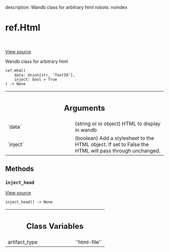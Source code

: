 description: Wandb class for arbitrary html
robots: noindex

# ref.Html

<!-- Insert buttons and diff -->

<table class="tfo-notebook-buttons tfo-api nocontent" align="left">

</table>

<a target="_blank" href="https://charlesfrye.gitbook.io/docs-box/library/sdk/data_types.py">View source</a>



Wandb class for arbitrary html

<pre class="devsite-click-to-copy prettyprint lang-py tfo-signature-link">
<code>ref.Html(
    data: Union[str, 'TextIO'],
    inject: bool = True
) -> None
</code></pre>



<!-- Placeholder for "Used in" -->


<!-- Tabular view -->
 <table class="responsive fixed orange">
<colgroup><col width="214px"><col></colgroup>
<tr><th colspan="2"><h2 class="add-link">Arguments</h2></th></tr>

<tr>
<td>
`data`
</td>
<td>
(string or io object) HTML to display in wandb
</td>
</tr><tr>
<td>
`inject`
</td>
<td>
(boolean) Add a stylesheet to the HTML object.  If set
to False the HTML will pass through unchanged.
</td>
</tr>
</table>



## Methods

<h3 id="inject_head"><code>inject_head</code></h3>

<a target="_blank" href="https://charlesfrye.gitbook.io/docs-box/library/sdk/data_types.py">View source</a>

<pre class="devsite-click-to-copy prettyprint lang-py tfo-signature-link">
<code>inject_head() -> None
</code></pre>








<!-- Tabular view -->
 <table class="responsive fixed orange">
<colgroup><col width="214px"><col></colgroup>
<tr><th colspan="2"><h2 class="add-link">Class Variables</h2></th></tr>

<tr>
<td>
artifact_type<a id="artifact_type"></a>
</td>
<td>
`'html-file'`
</td>
</tr>
</table>

